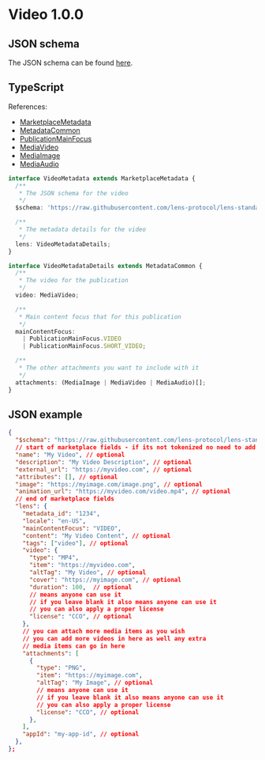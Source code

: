 # Video 1.0.0

## JSON schema

The JSON schema can be found [here](./schema.json).

## TypeScript

References:

- [MarketplaceMetadata](../../shared-ts-interfaces/marketplace-metadata.ts)
- [MetadataCommon](../../shared-ts-interfaces/metadata-common.ts)
- [PublicationMainFocus](../../shared-ts-interfaces/publication-main-focus.ts)
- [MediaVideo](../../shared-ts-interfaces/media-video.ts)
- [MediaImage](../../shared-ts-interfaces/media-image.ts)
- [MediaAudio](../../shared-ts-interfaces/media-audio.ts)

```ts
interface VideoMetadata extends MarketplaceMetadata {
  /**
   * The JSON schema for the video
   */
  $schema: 'https://raw.githubusercontent.com/lens-protocol/lens-standards/main/lens-metadata-standards/publication/video/1.0.0/schema.json';

  /**
   * The metadata details for the video
   */
  lens: VideoMetadataDetails;
}

interface VideoMetadataDetails extends MetadataCommon {
  /**
   * The video for the publication
   */
  video: MediaVideo;

  /**
   * Main content focus that for this publication
   */
  mainContentFocus:
    | PublicationMainFocus.VIDEO
    | PublicationMainFocus.SHORT_VIDEO;

  /**
   * The other attachments you want to include with it
   */
  attachments: (MediaImage | MediaVideo | MediaAudio)[];
}
```

## JSON example

```json
{
  "$schema": "https://raw.githubusercontent.com/lens-protocol/lens-standards/main/lens-metadata-standards/publication/video/1.0.0/schema.json",
  // start of marketplace fields - if its not tokenized no need to add these fields
  "name": "My Video", // optional
  "description": "My Video Description", // optional
  "external_url": "https://myvideo.com", // optional
  "attributes": [], // optional
  "image": "https://myimage.com/image.png", // optional
  "animation_url": "https://myvideo.com/video.mp4", // optional
  // end of marketplace fields
  "lens": {
    "metadata_id": "1234",
    "locale": "en-US",
    "mainContentFocus": "VIDEO",
    "content": "My Video Content", // optional
    "tags": ["video"], // optional
    "video": {
      "type": "MP4",
      "item": "https://myvideo.com",
      "altTag": "My Video", // optional
      "cover": "https://myimage.com", // optional
      "duration": 100,  // optional
      // means anyone can use it
      // if you leave blank it also means anyone can use it
      // you can also apply a proper license
      "license": "CCO", // optional
    },
    // you can attach more media items as you wish
    // you can add more videos in here as well any extra
    // media items can go in here
    "attachments": [
      {
        "type": "PNG",
        "item": "https://myimage.com",
        "altTag": "My Image", // optional
        // means anyone can use it
        // if you leave blank it also means anyone can use it
        // you can also apply a proper license
        "license": "CCO", // optional
      },
    ],
    "appId": "my-app-id", // optional
  },
};
```
